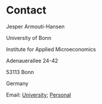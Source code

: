 # Contact
Jesper Armouti-Hansen

University of Bonn

Institute for Applied Microeconomics

Adenauerallee 24-42

53113 Bonn

Germany

Email: [University](mailto:armoutihansen@uni-bonn.de); [Personal](jesper@armoutihansen.xyz)